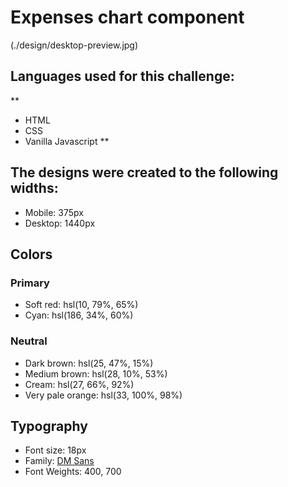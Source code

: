 # Expenses chart component

(./design/desktop-preview.jpg)

## Languages used for this challenge:

**
- HTML
- CSS
- Vanilla Javascript
  **

## The designs were created to the following widths:

- Mobile: 375px
- Desktop: 1440px

## Colors

### Primary

- Soft red: hsl(10, 79%, 65%)
- Cyan: hsl(186, 34%, 60%)

### Neutral

- Dark brown: hsl(25, 47%, 15%)
- Medium brown: hsl(28, 10%, 53%)
- Cream: hsl(27, 66%, 92%)
- Very pale orange: hsl(33, 100%, 98%)

## Typography

- Font size: 18px
- Family: [DM Sans](https://fonts.google.com/specimen/DM+Sans)
- Font Weights: 400, 700

